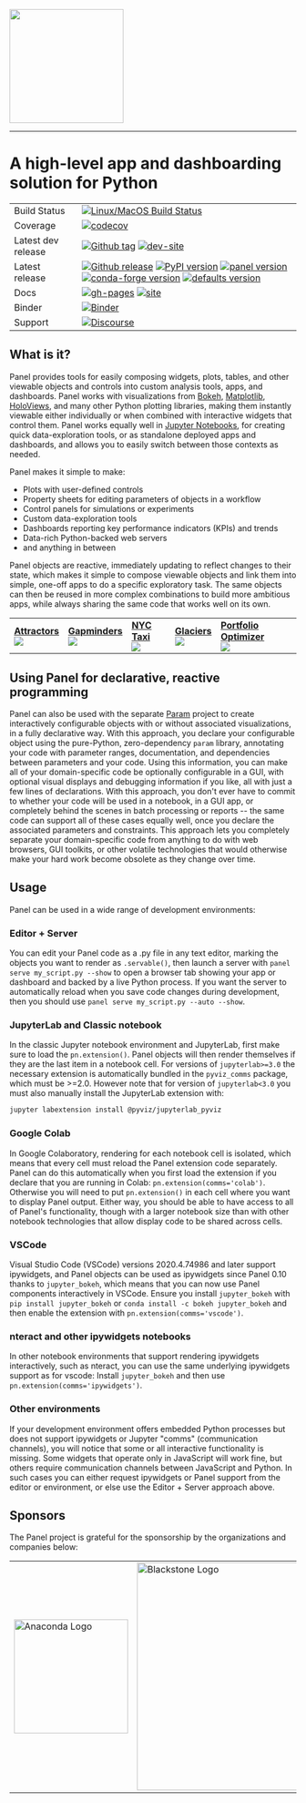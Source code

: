 <img src="https://github.com/holoviz/panel/raw/master/doc/_static/logo_stacked.png" data-canonical-src="https://github.com/holoviz/panel/raw/master/doc/_static/logo_stacked.png" width="200"/><br>

-----------------

# A high-level app and dashboarding solution for Python

|    |    |
| --- | --- |
| Build Status | [![Linux/MacOS Build Status](https://github.com/holoviz/panel/workflows/pytest/badge.svg)](https://github.com/holoviz/panel/workflows/pytest)
| Coverage | [![codecov](https://codecov.io/gh/holoviz/panel/branch/master/graph/badge.svg)](https://codecov.io/gh/holoviz/panel) |
| Latest dev release | [![Github tag](https://img.shields.io/github/v/tag/holoviz/panel.svg?label=tag&colorB=11ccbb)](https://github.com/holoviz/panel/tags) [![dev-site](https://img.shields.io/website-up-down-green-red/https/pyviz-dev.github.io/panel.svg?label=dev%20website)](https://pyviz-dev.github.io/panel/) |
| Latest release | [![Github release](https://img.shields.io/github/release/holoviz/panel.svg?label=tag&colorB=11ccbb)](https://github.com/holoviz/panel/releases) [![PyPI version](https://img.shields.io/pypi/v/panel.svg?colorB=cc77dd)](https://pypi.python.org/pypi/panel) [![panel version](https://img.shields.io/conda/v/pyviz/panel.svg?colorB=4488ff&style=flat)](https://anaconda.org/pyviz/panel) [![conda-forge version](https://img.shields.io/conda/v/conda-forge/panel.svg?label=conda%7Cconda-forge&colorB=4488ff)](https://anaconda.org/conda-forge/panel) [![defaults version](https://img.shields.io/conda/v/anaconda/panel.svg?label=conda%7Cdefaults&style=flat&colorB=4488ff)](https://anaconda.org/anaconda/panel) |
| Docs | [![gh-pages](https://img.shields.io/github/last-commit/holoviz/panel/gh-pages.svg)](https://github.com/holoviz/panel/tree/gh-pages) [![site](https://img.shields.io/website-up-down-green-red/https/panel.holoviz.org.svg)](https://panel.holoviz.org) |
| Binder | [![Binder](https://mybinder.org/badge_logo.svg)](https://mybinder.org/v2/gh/holoviz/panel/binder?urlpath=lab/tree/examples) |
| Support | [![Discourse](https://img.shields.io/discourse/status?server=https%3A%2F%2Fdiscourse.holoviz.org)](https://discourse.holoviz.org/) |

## What is it?

Panel provides tools for easily composing widgets, plots, tables, and other viewable objects and controls into custom analysis tools, apps, and dashboards. Panel works with visualizations from [Bokeh](https://bokeh.pydata.org), [Matplotlib](https://matplotlib.org/), [HoloViews](https://holoviews.org), and many other Python plotting libraries, making them instantly viewable either individually or when combined with interactive widgets that control them.  Panel works equally well in [Jupyter Notebooks](http://jupyter.org), for creating quick data-exploration tools, or as standalone deployed apps and dashboards, and allows you to easily switch between those contexts as needed.

Panel makes it simple to make:

- Plots with user-defined controls
- Property sheets for editing parameters of objects in a workflow
- Control panels for simulations or experiments
- Custom data-exploration tools
- Dashboards reporting key performance indicators (KPIs) and trends
- Data-rich Python-backed web servers
- and anything in between

Panel objects are reactive, immediately updating to reflect changes to their state, which makes it simple to compose viewable objects and link them into simple, one-off apps to do a specific exploratory task.  The same objects can then be reused in more complex combinations to build more ambitious apps, while always sharing the same code that works well on its own.

   <table>
     <tr>
       <td border=1><a href="https://examples.pyviz.org/attractors/attractors_panel.html"><b>Attractors</b></a><br><a href="https://attractors.pyviz.demo.anaconda.com/attractors_panel"><img src="http://assets.holoviews.org/panel/thumbnails/index/attractors.png" /></a></td>
       <td border=1><a href="https://examples.pyviz.org/gapminders/gapminders.html"><b>Gapminders</b></a><br><a href="https://gapminders.pyviz.demo.anaconda.com"><img src="http://assets.holoviews.org/panel/thumbnails/index/gapminders.png" /></a></td>
       <td border=1><a href="https://examples.pyviz.org/nyc_taxi/dashboard.html"><b>NYC Taxi</b></a><br><a href="https://nyc-taxi.pyviz.demo.anaconda.com"><img src="http://assets.holoviews.org/panel/thumbnails/index/nyc_taxi.png" /></a></td>
       <td border=1><a href="https://examples.pyviz.org/glaciers/glaciers.html"><b>Glaciers</b></a><br><a href="https://glaciers.pyviz.demo.anaconda.com"><img src="http://assets.holoviews.org/panel/thumbnails/index/glaciers.png" /></a></td>
       <td border=1><a href="https://examples.pyviz.org/portfolio_optimizer/portfolio.html"><b>Portfolio Optimizer</b></a><br><a href="https://portfolio-optimizer.pyviz.demo.anaconda.com"><img src="http://assets.holoviews.org/panel/thumbnails/index/portfolio_optimizer.png" /></a></td>
     <tr>
   </table>

## Using Panel for declarative, reactive programming

Panel can also be used with the separate [Param](https://param.pyviz.org) project to create interactively configurable objects with or without associated visualizations, in a fully declarative way. With this approach, you declare your configurable object using the pure-Python, zero-dependency `param` library, annotating your code with parameter ranges, documentation, and dependencies between parameters and your code.  Using this information, you can make all of your domain-specific code be optionally configurable in a GUI, with optional visual displays and debugging information if you like, all with just a few lines of declarations. With this approach, you don't ever have to commit to whether your code will be used in a notebook, in a GUI app, or completely behind the scenes in batch processing or reports -- the same code can support all of these cases equally well, once you declare the associated parameters and constraints. This approach lets you completely separate your domain-specific code from anything to do with web browsers, GUI toolkits, or other volatile technologies that would otherwise make your hard work become obsolete as they change over time.

## Usage

Panel can be used in a wide range of development environments:

### Editor + Server

You can edit your Panel code as a .py file in any text editor, marking the objects you want to render as `.servable()`, then launch a server with `panel serve my_script.py --show` to open a browser tab showing your app or dashboard and backed by a live Python process. If you want the server to automatically reload when you save code changes during development, then you should use `panel serve my_script.py --auto --show`.

### JupyterLab and Classic notebook

In the classic Jupyter notebook environment and JupyterLab, first make sure to load the `pn.extension()`. Panel objects will then render themselves if they are the last item in a notebook cell. For versions of `jupyterlab>=3.0` the necessary extension is automatically bundled in the `pyviz_comms` package, which must be >=2.0. However note that for version of `jupyterlab<3.0` you must also manually install the JupyterLab extension with:

```bash
jupyter labextension install @pyviz/jupyterlab_pyviz
```

### Google Colab

In Google Colaboratory, rendering for each notebook cell is isolated, which means that every cell must reload the Panel extension code separately. Panel can do this automatically when you first load the extension if you declare that you are running in Colab: `pn.extension(comms='colab')`. Otherwise you will need to put `pn.extension()` in each cell where you want to display Panel output. Either way, you should be able to have access to all of Panel's functionality, though with a larger notebook size than with other notebook technologies that allow display code to be shared across cells.

### VSCode

Visual Studio Code (VSCode) versions 2020.4.74986 and later support ipywidgets, and Panel objects can be used as ipywidgets since Panel 0.10 thanks to `jupyter_bokeh`, which means that you can now use Panel components interactively in VSCode. Ensure you install `jupyter_bokeh` with `pip install jupyter_bokeh` or `conda install -c bokeh jupyter_bokeh` and then enable the extension with `pn.extension(comms='vscode')`.

### nteract and other ipywidgets notebooks

In other notebook environments that support rendering ipywidgets interactively, such as nteract, you can use the same underlying ipywidgets support as for vscode: Install `jupyter_bokeh` and then use `pn.extension(comms='ipywidgets')`.

### Other environments

If your development environment offers embedded Python processes but does not support ipywidgets or Jupyter "comms" (communication channels), you will notice that some or all interactive functionality is missing. Some widgets that operate only in JavaScript will work fine, but others require communication channels between JavaScript and Python. In such cases you can either request ipywidgets or Panel support from the editor or environment, or else use the Editor + Server approach above.


## Sponsors

The Panel project is grateful for the sponsorship by the organizations and companies below:

<table align="center">
<tr>
  <td>
    <a href="https://www.anaconda.com/">
      <img src="https://static.bokeh.org/sponsor/anaconda.png"
         alt="Anaconda Logo" width="200"/>
	 </a>
  </td>
  <td colspan="2">
    <a href="https://www.blackstone.com/the-firm/">
    <img src="https://static.bokeh.org/sponsor/blackstone.png"
         alt="Blackstone Logo" width="400"/>
    </a>
  </td>
</tr>
</table>
